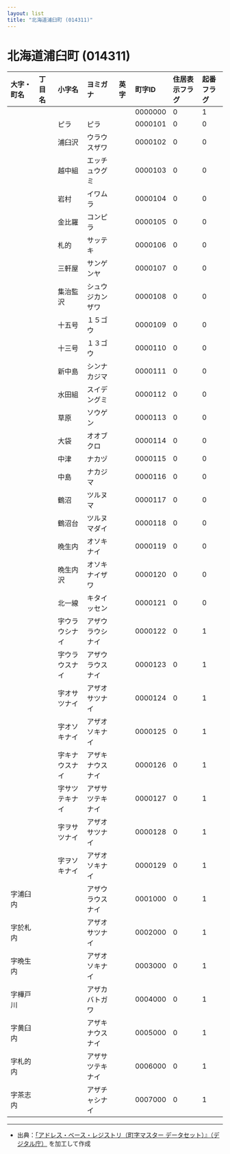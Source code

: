 ```yaml
---
layout: list
title: "北海道浦臼町 (014311)"
---
```


# 北海道浦臼町 (014311)

| 大字・町名 | 丁目名 | 小字名 | ヨミガナ | 英字 | 町字ID | 住居表示フラグ | 起番フラグ |
|:---|:---|:---|:---|:---|:---|:---|:---|
|  |  |  |  |  | 0000000 | 0 | 1 |
|  |  | ピラ | ピラ |  | 0000101 | 0 | 0 |
|  |  | 浦臼沢 | ウラウスザワ |  | 0000102 | 0 | 0 |
|  |  | 越中組 | エッチュウグミ |  | 0000103 | 0 | 0 |
|  |  | 岩村 | イワムラ |  | 0000104 | 0 | 0 |
|  |  | 金比羅 | コンピラ |  | 0000105 | 0 | 0 |
|  |  | 札的 | サッテキ |  | 0000106 | 0 | 0 |
|  |  | 三軒屋 | サンゲンヤ |  | 0000107 | 0 | 0 |
|  |  | 集治監沢 | シュウジカンザワ |  | 0000108 | 0 | 0 |
|  |  | 十五号 | １５ゴウ |  | 0000109 | 0 | 0 |
|  |  | 十三号 | １３ゴウ |  | 0000110 | 0 | 0 |
|  |  | 新中島 | シンナカジマ |  | 0000111 | 0 | 0 |
|  |  | 水田組 | スイデングミ |  | 0000112 | 0 | 0 |
|  |  | 草原 | ソウゲン |  | 0000113 | 0 | 0 |
|  |  | 大袋 | オオブクロ |  | 0000114 | 0 | 0 |
|  |  | 中津 | ナカヅ |  | 0000115 | 0 | 0 |
|  |  | 中島 | ナカジマ |  | 0000116 | 0 | 0 |
|  |  | 鶴沼 | ツルヌマ |  | 0000117 | 0 | 0 |
|  |  | 鶴沼台 | ツルヌマダイ |  | 0000118 | 0 | 0 |
|  |  | 晩生内 | オソキナイ |  | 0000119 | 0 | 0 |
|  |  | 晩生内沢 | オソキナイザワ |  | 0000120 | 0 | 0 |
|  |  | 北一線 | キタイッセン |  | 0000121 | 0 | 0 |
|  |  | 字ウラウシナイ | アザウラウシナイ |  | 0000122 | 0 | 1 |
|  |  | 字ウラウスナイ | アザウラウスナイ |  | 0000123 | 0 | 1 |
|  |  | 字オサツナイ | アザオサツナイ |  | 0000124 | 0 | 1 |
|  |  | 字オソキナイ | アザオソキナイ |  | 0000125 | 0 | 1 |
|  |  | 字キナウスナイ | アザキナウスナイ |  | 0000126 | 0 | 1 |
|  |  | 字サツテキナイ | アザサツテキナイ |  | 0000127 | 0 | 1 |
|  |  | 字ヲサツナイ | アザオサツナイ |  | 0000128 | 0 | 1 |
|  |  | 字ヲソキナイ | アザオソキナイ |  | 0000129 | 0 | 1 |
| 字浦臼内 |  |  | アザウラウスナイ |  | 0001000 | 0 | 1 |
| 字於札内 |  |  | アザオサツナイ |  | 0002000 | 0 | 1 |
| 字晩生内 |  |  | アザオソキナイ |  | 0003000 | 0 | 1 |
| 字樺戸川 |  |  | アザカバトガワ |  | 0004000 | 0 | 1 |
| 字黄臼内 |  |  | アザキナウスナイ |  | 0005000 | 0 | 1 |
| 字札的内 |  |  | アザサツテキナイ |  | 0006000 | 0 | 1 |
| 字茶志内 |  |  | アザチャシナイ |  | 0007000 | 0 | 1 |

---

- 出典：[「アドレス・ベース・レジストリ（町字マスター データセット）』（デジタル庁）](https://www.digital.go.jp/policies/base_registry_address/) を加工して作成